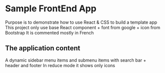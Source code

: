 # Sample FrontEnd App

Purpose is to demonstrate how to use React & CSS to build a template app
This project only use base React component + font from google + icon from Bootstrap
It is commented mostly in French

## The application content

A dynamic sidebar menu items and submenu items with search bar + header and footer
In reduce mode it shows only icons